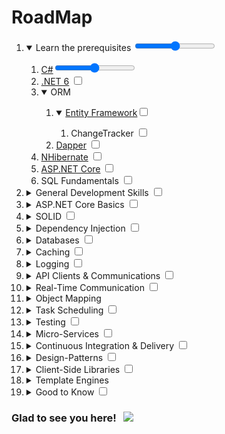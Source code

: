 # RoadMap 
<ol>
    <li>
        <details open>
            <summary>Learn the prerequisites <input type="range"/> </summary>
            <ol>
                <li><a href="https://www.pluralsight.com/paths/csharp">C#</a><input type="range"></li>
                <li><a href="https://devblogs.microsoft.com/dotnet/announcing-net-6">.NET 6</a> <input type="checkbox">
                </li>
                <li>
                    <details open><summary>ORM</summary>
                        <ol>
                            <li><details open><summary><a href="https://www.pluralsight.com/search?q=entity%20framework%20core">Entity Framework</a><input type="checkbox"></summary><ol>
                            <li>ChangeTracker <input type="checkbox"/></li></ol></details></li>
                            <li><a href="https://github.com/StackExchange/Dapper">Dapper</a> <input type="checkbox"></li>
                        </ol>
                    </details>
                </li>
                <li><a href="https://github.com/nhibernate/nhibernate-core">NHibernate</a> <input type="checkbox"></li>
                <li><a href="https://www.pluralsight.com/search?q=asp.net%20core">ASP.NET Core</a> <input
                        type="checkbox"></li>
                <li>SQL Fundamentals <input type="checkbox"></li>
            </ol>
        </details>
    </li>
    </li>
    <li>
        <details>
            <summary>General Development Skills <input type="checkbox"></summary>
            <ul>
                <li>
                    Learn GIT, create a few repositories on GitHub, share your code with other people
                    <input type="checkbox">
                </li>
                <li>Know HTTP(S) protocol, request methods (GET, POST, PUT, PATCH, DELETE, OPTIONS) <input
                        type="checkbox"></li>
                <li>Don't be afraid of using Google, <a href="http://www.powersearchingwithgoogle.com">Power Searching
                        with
                        Google</a> <input type="checkbox"></li>
                <li>Learn <a href="https://docs.microsoft.com/dotnet/core/tools">dotnet CLI</a> <input type="checkbox">
                </li>
                <li>Read a few books about algorithms and data structures <input type="checkbox"></li>
            </ul>
        </details>
    </li>
    <li>
        <details>
            <summary>ASP.NET Core Basics <input type="checkbox"></summary>
            <ul>
                <li><a href="https://docs.microsoft.com/en-us/aspnet/core/mvc/overview?view=aspnetcore-6.0">MVC</a>
                    <input type="checkbox"></li>
                <li><a
                        href="https://docs.microsoft.com/en-us/aspnet/core/tutorials/first-web-api?view=aspnetcore-6.0&amp;tabs=visual-studio">REST</a>
                    <input type="checkbox">
                </li>
                <li><a
                        href="https://docs.microsoft.com/en-us/aspnet/core/razor-pages/?view=aspnetcore-6.0&amp;tabs=visual-studio">Razor
                        Pages</a> <input type="checkbox"></li>
                <li><a href="https://docs.microsoft.com/en-us/aspnet/core/blazor/components/?view=aspnetcore-6.0">Razor
                        Components</a> <input type="checkbox"></li>
                <li><a
                        href="https://docs.microsoft.com/en-us/aspnet/core/fundamentals/middleware/?view=aspnetcore-6.0">Middlewares</a>
                    <input type="checkbox">
                </li>
                <li><a href="https://docs.microsoft.com/en-us/aspnet/core/mvc/controllers/filters?view=aspnetcore-6.0">Filters
                        &amp; Attributes</a> <input type="checkbox"></li>
                <li><a
                        href="https://docs.microsoft.com/en-us/aspnet/core/fundamentals/configuration/?view=aspnetcore-6.0">Application
                        Settings &amp; Configurations</a> <input type="checkbox"></li>
                <li><a
                        href="https://docs.microsoft.com/en-us/aspnet/core/security/authentication/?view=aspnetcore-6.0">Authentication</a>
                    <input type="checkbox">
                </li>
                <li><a
                        href="https://docs.microsoft.com/en-us/aspnet/core/security/authorization/introduction?view=aspnetcore-6.0">Authorization</a>
                    <input type="checkbox">
                </li>
                <li><a href="https://identityserver4.readthedocs.io/en/latest">IdentityServer</a> <input
                        type="checkbox"></li>
                <li><a href="https://auth0.com/docs">Auth0</a> <input type="checkbox"></li>
                <li><a href="https://openid.net/connect">OIDC</a> <input type="checkbox"></li>
            </ul>
        </details>
    </li>
    <li>
        <details>
            <summary>SOLID <input type="checkbox"></summary>
            <ul>
                <li><a href="https://www.dotnetcurry.com/software-gardening/1148/solid-single-responsibility-principle">Single
                        Responsibility Principle (SRP)</a> <input type="checkbox"></li>
                <li><a href="https://www.dotnetcurry.com/software-gardening/1176/solid-open-closed-principle">Open-Closed
                        Principle (OCP)</a> <input type="checkbox"></li>
                <li><a
                        href="https://www.dotnetcurry.com/software-gardening/1235/liskov-substitution-principle-lsp-solid-patterns">Liskov
                        Substitution Principle (LSP)</a> <input type="checkbox"></li>
                <li><a
                        href="https://www.dotnetcurry.com/software-gardening/1257/interface-segregation-principle-isp-solid-principle">Interface
                        Segregation Principle (ISP)</a> <input type="checkbox"></li>
                <li><a href="https://www.dotnetcurry.com/software-gardening/1284/dependency-injection-solid-principles">Dependency
                        Inversion Principle (DIP)</a> <input type="checkbox"></li>
            </ul>
        </details>
    </li>
    <li>
        <details>
            <summary>Dependency Injection <input type="checkbox"></summary>
            <ol>
                <li>DI Containers<ul>
                        <li><a
                                href="https://docs.microsoft.com/aspnet/core/fundamentals/dependency-injection">Microsoft.Extensions.DependencyInjection</a>
                            <input type="checkbox">
                        </li>
                        <li><a href="https://autofaccn.readthedocs.io/en/latest/integration/aspnetcore.html">AutoFac</a>
                            <input type="checkbox">
                        </li>
                        <li><a href="http://www.ninject.org">Ninject</a> <input type="checkbox"></li>
                        <li><a href="https://github.com/castleproject/Windsor">Castle Windsor</a> <input
                                type="checkbox"></li>
                        <li><a href="https://github.com/simpleinjector/SimpleInjector">Simple Injector</a> <input
                                type="checkbox"></li>
                    </ul>
                    <input type="checkbox">
                </li>
                <li><a
                        href="https://docs.microsoft.com/aspnet/core/fundamentals/dependency-injection#service-lifetimes">Life
                        Cycles</a> <input type="checkbox"></li>
                <li><a href="https://github.com/khellang/Scrutor">Scrutor</a> <input type="checkbox"></li>
            </ol>
        </details>
    </li>
    <li>
        <details>
            <summary>Databases <input type="checkbox"></summary>
            <ol>
                <li>Relational<ol>
                        <li><a href="https://www.microsoft.com/sql-server/sql-server-2019">SQL Server</a> <input
                                type="checkbox"></li>
                        <li><a href="https://www.postgresql.org">PostgreSQL</a> <input type="checkbox"></li>
                        <li><a href="https://mariadb.org">MariaDB</a> <input type="checkbox"></li>
                        <li><a href="https://www.mysql.com">MySQL</a> <input type="checkbox"></li>
                    </ol>
                    <input type="checkbox">
                </li>
                <li>Cloud Databases<ul>
                        <li><a href="https://docs.microsoft.com/azure/cosmos-db">CosmosDB</a> <input type="checkbox">
                        </li>
                        <li><a href="https://aws.amazon.com/dynamodb">DynamoDB</a> <input type="checkbox"></li>
                    </ul>
                    <input type="checkbox">
                </li>
                <li>Search Engines<ul>
                        <li><a href="https://www.elastic.co">ElasticSearch</a> <input type="checkbox"></li>
                        <li><a href="http://lucene.apache.org/solr">Solr</a> <input type="checkbox"></li>
                        <li><a href="http://sphinxsearch.com">Sphinx</a> <input type="checkbox"></li>
                    </ul>
                    <input type="checkbox">
                </li>
                <li>NoSQL<ul>
                        <li><a href="https://redis.io">Redis</a> <input type="checkbox"></li>
                        <li><a href="https://docs.microsoft.com/aspnet/core/tutorials/first-mongo-app">MongoDB</a>
                            <input type="checkbox"></li>
                        <li><a href="http://cassandra.apache.org">Apache Cassandra</a> <input type="checkbox"></li>
                        <li><a href="https://github.com/mbdavid/LiteDB">LiteDB</a> <input type="checkbox"></li>
                        <li><a href="https://github.com/ravendb/ravendb">RavenDB</a> <input type="checkbox"></li>
                        <li><a href="http://couchdb.apache.org">CouchDB</a> <input type="checkbox"></li>
                    </ul>
                    <input type="checkbox">
                </li>
            </ol>
        </details>
    </li>
    <li>
        <details>
            <summary>Caching <input type="checkbox"></summary>
            <ol>
                <li><a href="https://docs.microsoft.com/aspnet/core/performance/caching/memory">Memory Cache</a> <input
                        type="checkbox"></li>
                <li><a href="https://docs.microsoft.com/aspnet/core/performance/caching/distributed">Distributed
                        Cache</a>
                    <ol>
                        <li><a href="https://redis.io/">Redis</a>
                            <ol>
                                <li><a
                                        href="https://stackexchange.github.io/StackExchange.Redis">StackExchange.Redis</a>
                                    <input type="checkbox">
                                </li>
                                <li><a href="https://github.com/dotnetcore/EasyCaching">EasyCaching</a> <input
                                        type="checkbox"></li>
                            </ol>
                            <input type="checkbox">
                        </li>
                        <li><a href="https://memcached.org">Memcached</a> <input type="checkbox"></li>
                    </ol>
                    <input type="checkbox">
                </li>
                <li>Entity Framework 2nd Level Cache<ol>
                        <li><a
                                href="https://github.com/VahidN/EFCoreSecondLevelCacheInterceptor">EFCoreSecondLevelCacheInterceptor</a>
                            <input type="checkbox">
                        </li>
                        <li><a
                                href="https://github.com/SteffenMangold/EntityFrameworkCore.Cacheable">EntityFrameworkCore.Cacheable</a>
                            <input type="checkbox">
                        </li>
                    </ol>
                    <input type="checkbox">
                </li>
            </ol>
        </details>
    </li>
    <li>
        <details>
            <summary>Logging <input type="checkbox"></summary>
            <ol>
                <li>Log Frameworks<ul>
                        <li><a href="https://github.com/serilog/serilog">Serilog</a> <input type="checkbox"></li>
                        <li><a href="https://github.com/NLog/NLog">NLog</a> <input type="checkbox"></li>
                    </ul>
                    <input type="checkbox">
                </li>
                <li>Log Management System<ul>
                        <li><a href="https://www.elastic.co/what-is/elk-stack">ELK Stack</a> <input type="checkbox">
                        </li>
                        <li><a href="http://sentry.io">Sentry.io</a> <input type="checkbox"></li>
                        <li><a href="https://loggly.com">Loggly.com</a> <input type="checkbox"></li>
                        <li><a href="http://elmah.io">Elmah.io</a> <input type="checkbox"></li>
                    </ul>
                    <input type="checkbox">
                </li>
            </ol>
        </details>
    </li>
    <li>
        <details>
            <summary>API Clients &amp; Communications <input type="checkbox"></summary>
            <ol>
                <li>REST<ul>
                        <li><a
                                href="https://devblogs.microsoft.com/odata/experimenting-with-odata-in-asp-net-core-3-1">OData</a>
                            <input type="checkbox">
                        </li>
                        <li><a href="https://github.com/Biarity/Sieve">Sieve</a> <input type="checkbox"></li>
                    </ul>
                    <input type="checkbox">
                </li>
                <li><a href="https://docs.microsoft.com/en-us/aspnet/core/grpc">gRPC</a> <input type="checkbox"></li>
                <li>GraphQL<ul>
                        <li><a href="https://github.com/ChilliCream/hotchocolate">HotChocolate</a> <input
                                type="checkbox"></li>
                        <li><a href="https://github.com/graphql-dotnet/graphql-dotnet">GraphQL-dotnet</a> <input
                                type="checkbox"></li>
                    </ul>
                    <input type="checkbox">
                </li>
            </ol>
        </details>
    </li>
    <li>
        <details>
            <summary>Real-Time Communication <input type="checkbox"></summary>
            <ul>
                <li><a href="https://docs.microsoft.com/aspnet/core/signalr">SignalR</a> <input type="checkbox"></li>
                <li><a href="https://docs.microsoft.com/en-us/aspnet/core/fundamentals/websockets">WebSockets</a> <input
                        type="checkbox"></li>
            </ul>
        </details>
    </li>
    <li>
        <details>
            <summary>Object Mapping</summary>
            <ul>
                <li><a href="https://github.com/AutoMapper/AutoMapper">AutoMapper</a> <input type="checkbox"></li>
                <li><a href="https://github.com/MapsterMapper/Mapster">Mapster</a> <input type="checkbox"></li>
                <li><a href="http://expressmapper.org/">ExpressMapper</a> <input type="checkbox"></li>
                <li><a href="https://github.com/agileobjects/AgileMapper">AgileMapper</a> <input type="checkbox"></li>
            </ul>
        </details>
    </li>
    <li>
        <details>
            <summary>Task Scheduling <input type="checkbox"></summary>
            <ul>
                <li><a href="https://docs.microsoft.com/en-us/aspnet/core/fundamentals/host/hosted-services">Background
                        Service</a> <input type="checkbox"></li>
                <li><a href="https://github.com/HangfireIO/Hangfire">HangFire</a> <input type="checkbox"></li>
                <li><a href="https://github.com/quartznet/quartznet">Quartz</a> <input type="checkbox"></li>
                <li><a href="https://github.com/jamesmh/coravel">Coravel</a> <input type="checkbox"></li>
            </ul>
        </details>
    </li>
    <li>
        <details>
            <summary>Testing <input type="checkbox"></summary>
            <ol>
                <li>Unit Testing<ol>
                        <li>Frameworks<ul>
                                <li><a
                                        href="https://docs.microsoft.com/dotnet/core/testing/unit-testing-with-dotnet-test">xUnit</a>
                                    <input type="checkbox">
                                </li>
                                <li><a
                                        href="https://docs.microsoft.com/dotnet/core/testing/unit-testing-with-nunit">NUnit</a>
                                    <input type="checkbox">
                                </li>
                                <li><a
                                        href="https://docs.microsoft.com/dotnet/core/testing/unit-testing-with-mstest">MSTest</a>
                                    <input type="checkbox">
                                </li>
                            </ul>
                            <input type="checkbox">
                        </li>
                        <li>Mocking<ul>
                                <li><a href="https://github.com/moq/moq4">Moq</a> <input type="checkbox"></li>
                                <li><a href="https://github.com/nsubstitute/NSubstitute">NSubstitute</a> <input
                                        type="checkbox"></li>
                                <li><a href="https://github.com/FakeItEasy/FakeItEasy">FakeItEasy</a> <input
                                        type="checkbox"></li>
                            </ul>
                            <input type="checkbox">
                        </li>
                        <li>Assertion<ul>
                                <li><a href="https://github.com/fluentassertions/fluentassertions">FluentAssertion</a>
                                    <input type="checkbox">
                                </li>
                                <li><a href="https://github.com/shouldly/shouldly">Shouldly</a> <input type="checkbox">
                                </li>
                            </ul>
                            <input type="checkbox">
                        </li>
                    </ol>
                    <input type="checkbox">
                </li>
                <li>Integration Testing<ul>
                        <li><a
                                href="https://docs.microsoft.com/aspnet/core/test/integration-tests">WebApplicationFactory</a>
                            <input type="checkbox">
                        </li>
                        <li><a
                                href="https://koukia.ca/integration-testing-in-asp-net-core-2-0-51d14ede3968">TestServer</a>
                            <input type="checkbox">
                        </li>
                    </ul>
                    <input type="checkbox">
                </li>
                <li>Behavior Testing<ul>
                        <li><a href="https://github.com/techtalk/SpecFlow/tree/DotNetCore">SpecFlow</a> <input
                                type="checkbox"></li>
                        <li><a href="https://github.com/TestStack/TestStack.BDDfy">BDDfy</a> <input type="checkbox">
                        </li>
                        <li><a href="https://github.com/LightBDD/LightBDD">LightBDD</a> <input type="checkbox"></li>
                    </ul>
                    <input type="checkbox">
                </li>
                <li>E2E Testing<ul>
                        <li><a
                                href="https://www.hanselman.com/blog/real-browser-integration-testing-with-selenium-standalone-chrome-and-aspnet-core-21">Selenium</a>
                            <input type="checkbox">
                        </li>
                        <li><a href="https://github.com/kblok/puppeteer-sharp">Puppeteer-Sharp</a> <input
                                type="checkbox"></li>
                    </ul>
                    <input type="checkbox">
                </li>
            </ol>
        </details>
    </li>
    <li>
        <details>
            <summary>Micro-Services <input type="checkbox"></summary>
            <ol>
                <li>Message-Broker<ul>
                        <li><a href="https://www.rabbitmq.com/tutorials/tutorial-one-dotnet.html">RabbitMQ</a> <input
                                type="checkbox"></li>
                        <li><a href="https://github.com/confluentinc/confluent-kafka-dotnet">Apache Kafka</a> <input
                                type="checkbox"></li>
                        <li><a href="https://github.com/apache/activemq">ActiveMQ</a> <input type="checkbox"></li>
                        <li><a
                                href="https://docs.microsoft.com/azure/service-bus-messaging/service-bus-messaging-overview">Azure
                                Service Bus</a> <input type="checkbox"></li>
                        <li><a href="https://github.com/zeromq/netmq">NetMQ</a> <input type="checkbox"></li>
                    </ul>
                    <input type="checkbox">
                </li>
                <li>Message-Bus<ul>
                        <li><a href="https://github.com/MassTransit/MassTransit">MassTransit</a> <input type="checkbox">
                        </li>
                        <li><a href="https://github.com/Particular/NServiceBus">NServiceBus</a> <input type="checkbox">
                        </li>
                        <li><a href="https://github.com/EasyNetQ/EasyNetQ">EasyNetQ</a> <input type="checkbox"></li>
                        <li><a href="https://github.com/dotnetcore/CAP">CAP</a> <input type="checkbox"></li>
                    </ul>
                    <input type="checkbox">
                </li>
                <li>API Gateway<ul>
                        <li><a href="https://github.com/ThreeMammals/Ocelot">Ocelot</a> <input type="checkbox"></li>
                    </ul>
                    <input type="checkbox">
                </li>
                <li>Containerization<ul>
                        <li><a href="https://www.docker.com">Docker</a> <input type="checkbox"></li>
                    </ul>
                    <input type="checkbox">
                </li>
                <li>Orcherstration<ul>
                        <li><a href="https://kubernetes.io">Kubernetes</a> <input type="checkbox"></li>
                        <li><a href="https://docs.docker.com/engine/swarm">Docker Swarm</a> <input type="checkbox"></li>
                    </ul>
                    <input type="checkbox">
                </li>
                <li>Reverse Proxy<ul>
                        <li><a href="https://github.com/microsoft/reverse-proxy">YARP</a> <input type="checkbox"></li>
                    </ul>
                    <input type="checkbox">
                </li>
                <li>Other<ul>
                        <li><a href="https://github.com/dotnet/orleans">Orleans</a> <input type="checkbox"></li>
                        <li><a href="https://steeltoe.io">Steeltoe</a> <input type="checkbox"></li>
                        <li><a href="https://github.com/dapr/dapr">Dapr</a> <input type="checkbox"></li>
                        <li><a href="https://github.com/dotnet/tye">Tye</a> <input type="checkbox"></li>
                    </ul>
                    <input type="checkbox">
                </li>
            </ol>
        </details>
    </li>
    <li>
        <details>
            <summary>Continuous Integration &amp; Delivery <input type="checkbox"></summary>
            <ul>
                <li><a href="https://github.com/features/actions">Github Actions</a> <input type="checkbox"></li>
                <li><a href="https://azure.microsoft.com/en-us/services/devops/pipelines">Azure Pipelines</a> <input
                        type="checkbox"></li>
                <li><a href="https://travis-ci.org">Travis CI</a> <input type="checkbox"></li>
                <li><a href="https://www.jenkins.io">Jenkins</a> <input type="checkbox"></li>
                <li><a href="https://circleci.com">Circle CI</a> <input type="checkbox"></li>
                <li><a href="https://www.jetbrains.com/teamcity">TeamCity</a> <input type="checkbox"></li>
            </ul>
        </details>
    </li>
    <li>
        <details>
            <summary>Design-Patterns <input type="checkbox"></summary>
            <ul>
                <li><a href="https://docs.microsoft.com/azure/architecture/patterns/cqrs">CQRS</a> <input
                        type="checkbox"></li>
                <li><a href="https://www.dofactory.com/net/decorator-design-pattern">Decorator</a> <input
                        type="checkbox"></li>
                <li><a href="https://www.dofactory.com/net/strategy-design-pattern">Strategy</a> <input type="checkbox">
                </li>
                <li><a href="https://www.dofactory.com/net/builder-design-pattern">Builder</a> <input type="checkbox">
                </li>
                <li><a href="https://www.dofactory.com/net/singleton-design-pattern">Singleton</a> <input
                        type="checkbox"></li>
                <li><a href="https://www.dofactory.com/net/facade-design-pattern">Facade</a> <input type="checkbox">
                </li>
            </ul>
        </details>
    </li>
    <li>
        <details>
            <summary>Client-Side Libraries <input type="checkbox"></summary>
            <ul>
                <li><a href="https://dotnet.microsoft.com/apps/aspnet/web-apps/blazor">Blazor</a> <input
                        type="checkbox"></li>
            </ul>
        </details>
    </li>
    <li>
        <details>
            <summary>Template Engines</summary>
            <ul>
                <li><a href="https://docs.microsoft.com/aspnet/core/mvc/views/razor">Razor</a> <input type="checkbox">
                </li>
                <li><a href="https://github.com/dotliquid/dotliquid">DotLiquid</a> <input type="checkbox"></li>
                <li><a href="https://github.com/lunet-io/scriban">Scriban</a> <input type="checkbox"></li>
                <li><a href="https://github.com/sebastienros/fluid">Fluid</a> <input type="checkbox"></li>
            </ul>
        </details>
    </li>
    <li>
        <details>
            <summary>Good to Know <input type="checkbox"></summary>
            <ul>
                <li><a href="https://github.com/jbogard/MediatR">MediatR</a> <input type="checkbox"></li>
                <li><a href="https://github.com/JeremySkinner/FluentValidation">Fluent Validation</a> <input
                        type="checkbox"></li>
                <li><a href="https://github.com/App-vNext/Polly">Polly</a> <input type="checkbox"></li>
                <li><a href="https://github.com/dotnet/BenchmarkDotNet">Benchmark.NET</a> <input type="checkbox"></li>
                <li><a href="https://github.com/nodatime/nodatime">NodaTime</a> <input type="checkbox"></li>
                <li><a href="https://github.com/MisterJames/GenFu">GenFu</a> <input type="checkbox"></li>
                <li><a href="https://github.com/domaindrivendev/Swashbuckle.AspNetCore">Swashbuckle</a> <input
                        type="checkbox">
                </li>
            </ul>
        </details>
    </li> 
</ol>

### Glad to see you here! &nbsp; ![](https://visitor-badge.glitch.me/badge?page_id=biproberkay.RoadMap&style=flat-square&color=0088cc)
